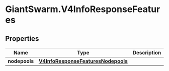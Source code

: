 # GiantSwarm.V4InfoResponseFeatures

## Properties
Name | Type | Description | Notes
------------ | ------------- | ------------- | -------------
**nodepools** | [**V4InfoResponseFeaturesNodepools**](V4InfoResponseFeaturesNodepools.md) |  | [optional] 


